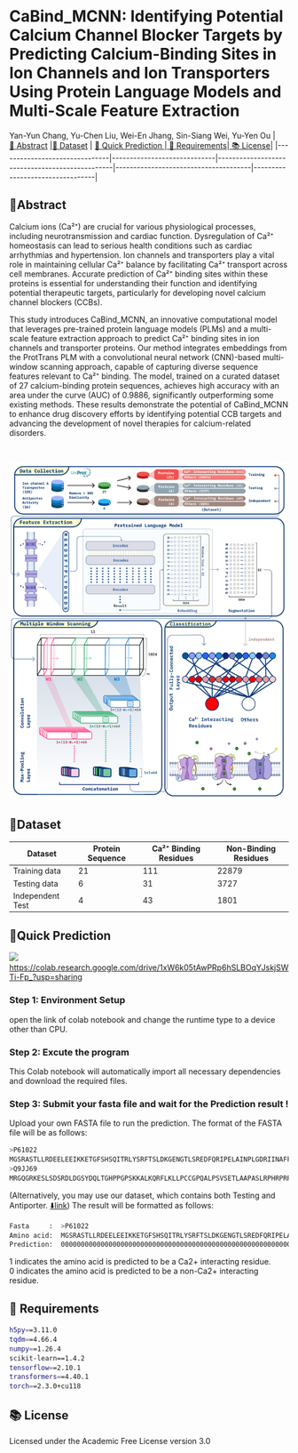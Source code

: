 # CaBind_MCNN: Identifying Potential Calcium Channel Blocker Targets by Predicting Calcium-Binding Sites in Ion Channels and Ion Transporters Using Protein Language Models and Multi-Scale Feature Extraction
Yan-Yun Chang, Yu-Chen Liu, Wei-En Jhang, Sin-Siang Wei, Yu-Yen Ou
|[ 🎇&nbsp;Abstract](#abstract) |[📃&nbsp;Dataset](#Dataset) | [ 🚀&nbsp;Quick Prediction ](#colab)|[ 💾&nbsp;Requirements](#requirement)|[ 📚&nbsp;License](#License)|
|-------------------------------|-----------------------------|------------------------------------------------|--------------------------------------|---------------------------------|
## 🎇Abstract <a name="abstract"></a>
Calcium ions (Ca²⁺) are crucial for various physiological processes, including neurotransmission and cardiac function. Dysregulation of Ca²⁺ homeostasis can lead to serious health conditions such as cardiac arrhythmias and hypertension. Ion channels and transporters play a vital role in maintaining cellular Ca²⁺ balance by facilitating Ca²⁺ transport across cell membranes. Accurate prediction of Ca²⁺ binding sites within these proteins is essential for understanding their function and identifying potential therapeutic targets, particularly for developing novel calcium channel blockers (CCBs).

This study introduces CaBind_MCNN, an innovative computational model that leverages pre-trained protein language models (PLMs) and a multi-scale feature extraction approach to predict Ca²⁺ binding sites in ion channels and transporter proteins. Our method integrates embeddings from the ProtTrans PLM with a convolutional neural network (CNN)-based multi-window scanning approach, capable of capturing diverse sequence features relevant to Ca²⁺ binding. The model, trained on a curated dataset of 27 calcium-binding protein sequences, achieves high accuracy with an area under the curve (AUC) of 0.9886, significantly outperforming some existing methods. These results demonstrate the potential of CaBind_MCNN to enhance drug discovery efforts by identifying potential CCB targets and advancing the development of novel therapies for calcium-related disorders.

<br>

![workflow](https://github.com/B1607/CaBind_MCNN/blob/main/figure/CaBind_workflow.png)

## 📃Dataset <a name="Dataset"></a>

| Dataset            | Protein Sequence | Ca²⁺ Binding Residues     | Non-Binding Residues     |
|--------------------|------------------|--------------------------|--------------------------|
| Training data      | 21               | 111                      | 22879                    |
| Testing data       | 6                | 31                       | 3727                     |
| Independent Test   | 4                | 43                       | 1801                     |

## 🚀Quick Prediction <a name="colab"></a>
[<img src="https://colab.research.google.com/assets/colab-badge.svg">](https://colab.research.google.com/drive/1xW6k05tAwPRp6hSLBOqYJskjSWTi-Fp_?usp=sharing)
https://colab.research.google.com/drive/1xW6k05tAwPRp6hSLBOqYJskjSWTi-Fp_?usp=sharing

### Step 1: Environment Setup
open the link of colab notebook and change the runtime type to a device other than CPU.

### Step 2: Excute the program
This Colab notebook will automatically import all necessary dependencies and download the required files.

### Step 3: Submit your fasta file and wait for the Prediction result !

Upload your own FASTA file to run the prediction.
The format of the FASTA file will be as follows:
```bash
>P61022
MGSRASTLLRDEELEEIKKETGFSHSQITRLYSRFTSLDKGENGTLSREDFQRIPELAINPLGDRIINAFFSEGEDQVNFRGFMRTLAHFRPIEDNEKSKDVNGPEPLNSRSNKLHFAFRLYDLDKDDKISRDELLQVLRMMVGVNISDEQLGSIADRTIQEADQDGDSAISFTEFVKVLEKVDVEQKMSIRFLH
>Q9JJ69
MRGQGRKESLSDSRDLDGSYDQLTGHPPGPSKKALKQRFLKLLPCCGPQALPSVSETLAAPASLRPHRPRPLDPDSVEDEFELSTVCHRPEGLEQLQEQTKFTRRELQVLYRGFKNECPSGIVNEENFKQIYSQFFPQGDSSNYATFLFNAFDTNHDGSVSFEDFVAGLSVILRGTIDDRLNWAFNLYDLNKDGCITKEEMLDIMKSIYDMMGKYTYPALREEAPREHVESFFQKMDRNKDGVVTIEEFIESCQQDENIMRSMQLFDNVI
```
(Alternatively, you may use our dataset, which contains both Testing and Antiporter. [⬇️link](https://github.com/B1607/CaBind_MCNN/tree/31fe7416909e21312b3d8f5ede6fc0520280479f/Colab))
The result will be formatted as follows:
```bash
Fasta     :  >P61022
Amino acid:  MGSRASTLLRDEELEEIKKETGFSHSQITRLYSRFTSLDKGENGTLSREDFQRIPELAINPLGDRIINAFFSEGEDQVNFRGFMRTLAHFRPIEDNEKSKDVNGPEPLNSRSNKLHFAFRLYDLDKDDKISRDELLQVLRMMVGVNISDEQLGSIADRTIQEADQDGDSAISFTEFVKVLEKVDVEQKMSIRFLH
Prediction:  000000000000000000000000000000000000000000000000000000000000000000000000000000000000000000000000000000000000000000000000001010101000010000000000000000000000000000010101000000100000000000000000000
```
1 indicates the amino acid is predicted to be a Ca2+ interacting residue.<br>
0 indicates the amino acid is predicted to be a non-Ca2+ interacting residue.
## 💾&nbsp;Requirements <a name="requirement"></a>
```bash
h5py==3.11.0
tqdm==4.66.4
numpy==1.26.4
scikit-learn==1.4.2
tensorflow==2.10.1
transformers==4.40.1
torch==2.3.0+cu118
```

## 📚&nbsp;License <a name="License"></a>
Licensed under the Academic Free License version 3.0
